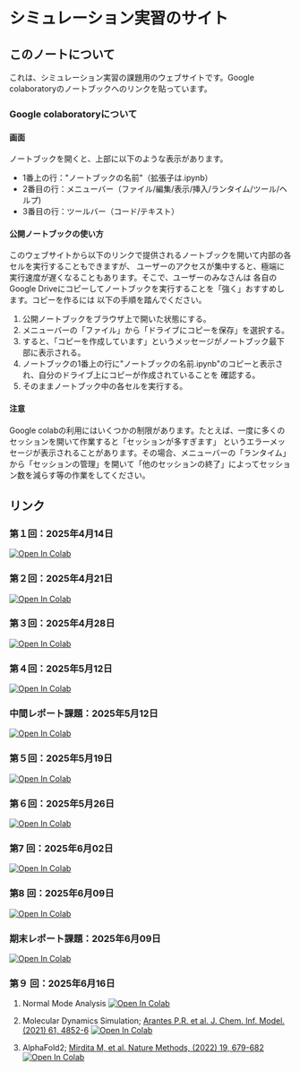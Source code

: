 # シミュレーション実習のサイト

## このノートについて

これは、シミュレーション実習の課題用のウェブサイトです。Google colaboratoryのノートブックへのリンクを貼っています。

### Google colaboratoryについて
#### 画面
ノートブックを開くと、上部に以下のような表示があります。
- 1番上の行："ノートブックの名前"（拡張子は.ipynb）
- 2番目の行：メニューバー（ファイル/編集/表示/挿入/ランタイム/ツール/ヘルプ)
- 3番目の行：ツールバー（コード/テキスト）

#### 公開ノートブックの使い方
このウェブサイトから以下のリンクで提供されるノートブックを開いて内部の各セルを実行することもできますが、
ユーザーのアクセスが集中すると、極端に実行速度が遅くなることもあります。そこで、ユーザーのみなさんは
各自のGoogle Driveにコピーしてノートブックを実行することを「強く」おすすめします。コピーを作るには
以下の手順を踏んでください。
1. 公開ノートブックをブラウザ上で開いた状態にする。
2. メニューバーの「ファイル」から「ドライブにコピーを保存」を選択する。
3. すると、「コピーを作成しています」というメッセージがノートブック最下部に表示される。
4. ノートブックの1番上の行に"ノートブックの名前.ipynb"のコピーと表示され、自分のドライブ上にコピーが作成されていることを
確認する。
5. そのままノートブック中の各セルを実行する。

#### 注意
Google colabの利用にはいくつかの制限があります。たとえば、一度に多くのセッションを開いて作業すると「セッションが多すぎます」
というエラーメッセージが表示されることがあります。その場合、メニューバーの「ランタイム」から「セッションの管理」を開いて「他のセッションの終了」によってセッション数を減らす等の作業をしてください。


## リンク
### 第１回：2025年4月14日
[![Open In Colab](https://colab.research.google.com/assets/colab-badge.svg)](https://colab.research.google.com/drive/1hl4ovUVwZoD3oDMU95UYzeS4hr7Gm5Sw?usp=sharing)

### 第２回：2025年4月21日
[![Open In Colab](https://colab.research.google.com/assets/colab-badge.svg)](https://colab.research.google.com/drive/1QNavOGD8r3VQqhcZ-yBFZb6_JNpK0pCs?usp=drive_link)

### 第３回：2025年4月28日
[![Open In Colab](https://colab.research.google.com/assets/colab-badge.svg)](https://colab.research.google.com/drive/1W5QAtXk8dZROLT_wyrjsIPLlPJP8IbNB?usp=drive_link)

### 第４回：2025年5月12日
[![Open In Colab](https://colab.research.google.com/assets/colab-badge.svg)](https://colab.research.google.com/drive/1aWoi4olgeacf-xzB0rC7hdpl8-2iQOg7?usp=sharing)

### 中間レポート課題：2025年5月12日
[![Open In Colab](https://colab.research.google.com/assets/colab-badge.svg)](https://colab.research.google.com/drive/1Xu6n3mpx2QC5WSgeXdaJrxmtr08uJOT4?usp=sharing)

### 第５回：2025年5月19日
[![Open In Colab](https://colab.research.google.com/assets/colab-badge.svg)](https://colab.research.google.com/drive/1jBaIF8-sO_BklhIcCegATGc0k-BebQol?usp=sharing)

### 第６回：2025年5月26日
[![Open In Colab](https://colab.research.google.com/assets/colab-badge.svg)](https://colab.research.google.com/drive/1vD7I4OkHBocKUm9YOzpNuRbT4Ylpg4R1?usp=sharing)

### 第7 回：2025年6月02日
[![Open In Colab](https://colab.research.google.com/assets/colab-badge.svg)](https://colab.research.google.com/drive/1y7mUU_z_f6u1mpH9w95FljxbrRGuPjkP?usp=sharing)

### 第8 回：2025年6月09日
[![Open In Colab](https://colab.research.google.com/assets/colab-badge.svg)](https://colab.research.google.com/drive/1fyaY5fz9CQzhHQRhRXAP-KqrxE_iGszN?usp=sharing)

### 期末レポート課題：2025年6月09日
[![Open In Colab](https://colab.research.google.com/assets/colab-badge.svg)](https://colab.research.google.com/drive/1cNQoUbxYbH7tK3BdbgvgC1y9etQNPlJr?usp=sharing)

### 第９ 回：2025年6月16日
1. Normal Mode Analysis
[![Open In Colab](https://colab.research.google.com/assets/colab-badge.svg)](https://colab.research.google.com/drive/1WbF7I9C67ac9etqnt3TYOPMJvNmYGFnV?usp=sharing)

2. Molecular Dynamics Simulation; [Arantes P.R. et al. J. Chem. Inf. Model. (2021) 61, 4852-6](https://doi.org/10.1021/acs.jcim.1c00998)
[![Open In Colab](https://colab.research.google.com/assets/colab-badge.svg)](https://colab.research.google.com/drive/1KAF-nYH2HA3DsFhOA54HRkkEi-2X9XZc?usp=sharing)

3. AlphaFold2; [Mirdita M, et al. Nature Methods, (2022) 19, 679-682](https://doi.org/10.1038/s41592-022-01488-1)
[![Open In Colab](https://colab.research.google.com/assets/colab-badge.svg)](https://colab.research.google.com/drive/1X5BwpY3R7g4PGF1Fj80RcmS2Tr_ij1f-?usp=sharing)
